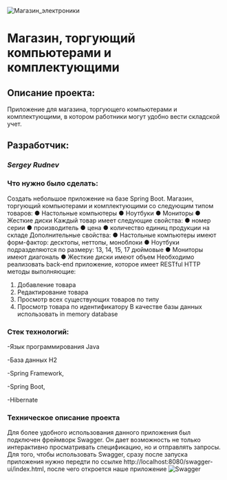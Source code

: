 ![Магазин_электроники](https://vector-volga.ru/image/data/novosti/Komputer%20shop/KPq-qORcEv8-1.jpg)
# Магазин, торгующий компьютерами и комплектующими



## Описание проекта:

Приложение для магазина, торгующего компьютерами и комплектующими, в котором работники могут удобно вести складской учет.

## Разработчик:
### *_Sergey Rudnev_*


### Что нужно было сделать:

Cоздать небольшое приложение на базе Spring Boot.
Магазин, торгующий компьютерами и комплектующими со следующим типом товаров:
● Настольные компьютеры
● Ноутбуки
● Мониторы
● Жесткие диски
Каждый товар имеет следующие свойства:
● номер серии
● производитель
● цена
● количество единиц продукции на складе
Дополнительные свойства:
● Настольные компьютеры имеют форм-фактор: десктопы, неттопы, моноблоки
● Ноутбуки подразделяются по размеру: 13, 14, 15, 17 дюймовые
● Мониторы имеют диагональ
● Жесткие диски имеют объем
Необходимо реализовать back-end приложение, которое имеет RESTful HTTP методы выполняющие:  
1. Добавление товара 
2. Редактирование товара
3. Просмотр всех существующих товаров по типу 
4. Просмотр товара по идентификатору
В качестве базы данных использовать in memory database


### Стек технологий:
-Язык программирования Java

-База данных H2

-Spring Framework,

-Spring Boot,

-Hibernate

### Техническое описание проекта
Для более удобного использования данного приложения был подключен фреймворк Swagger. Он дает возможность не только интерактивно просматривать спецификацию, но и отправлять запросы. Для того, чтобы использовать Swagger, сразу после запуска приложения нужно передти по ссылке http://localhost:8080/swagger-ui/index.html, после чего откроется наше приложение ![Swagger](https://i.ibb.co/PQgKk03/2023-06-04-21-18-13.png)

